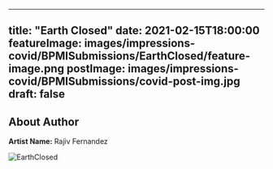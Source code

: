 
---
title: "Earth Closed"
date: 2021-02-15T18:00:00
featureImage: images/impressions-covid/BPMISubmissions/EarthClosed/feature-image.png
postImage: images/impressions-covid/BPMISubmissions/covid-post-img.jpg
draft: false
---

## About Author

**Artist Name:** Rajiv Fernandez 




![EarthClosed](../../images/impressions-covid/BPMISubmissions/EarthClosed/EarthClosed.jpg)
